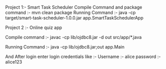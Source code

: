 Project 1:- Smart Task Scheduler
Compile Command and package command :- mvn clean package
Running Command :- java -cp target/smart-task-scheduler-1.0.0.jar app.SmartTaskSchedulerApp

Project 2 :- Online quiz app

Compile command :- javac -cp lib/ojdbc8.jar -d out src/app/*.java

Running Command :- java -cp lib/ojdbc8.jar;out app.Main

And After login enter login credentials like :-
Username :- alice
password :- alice123
